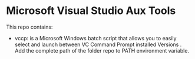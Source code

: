 # Microsoft Visual Studio Aux Tools
This repo contains:

- vccp: is a Microsoft Windows batch script that allows you to easily select and launch between  VC Command Prompt installed Versions . Add the complete path of the folder repo to PATH environment variable.


